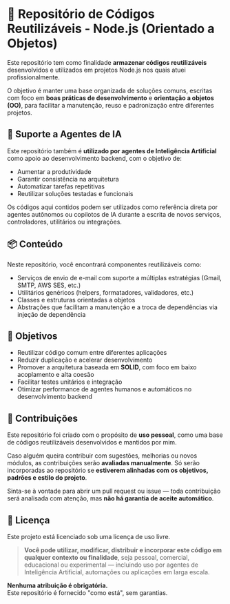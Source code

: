 # 🧰 Repositório de Códigos Reutilizáveis - Node.js (Orientado a Objetos)

Este repositório tem como finalidade **armazenar códigos reutilizáveis** desenvolvidos e utilizados em projetos Node.js nos quais atuei profissionalmente.

O objetivo é manter uma base organizada de soluções comuns, escritas com foco em **boas práticas de desenvolvimento** e **orientação a objetos (OO)**, para facilitar a manutenção, reuso e padronização entre diferentes projetos.

## 🤖 Suporte a Agentes de IA

Este repositório também é **utilizado por agentes de Inteligência Artificial** como apoio ao desenvolvimento backend, com o objetivo de:

- Aumentar a produtividade
- Garantir consistência na arquitetura
- Automatizar tarefas repetitivas
- Reutilizar soluções testadas e funcionais

Os códigos aqui contidos podem ser utilizados como referência direta por agentes autônomos ou copilotos de IA durante a escrita de novos serviços, controladores, utilitários ou integrações.

## 📦 Conteúdo

Neste repositório, você encontrará componentes reutilizáveis como:

- Serviços de envio de e-mail com suporte a múltiplas estratégias (Gmail, SMTP, AWS SES, etc.)
- Utilitários genéricos (helpers, formatadores, validadores, etc.)
- Classes e estruturas orientadas a objetos
- Abstrações que facilitam a manutenção e a troca de dependências via injeção de dependência

## 🚀 Objetivos

- Reutilizar código comum entre diferentes aplicações
- Reduzir duplicação e acelerar desenvolvimento
- Promover a arquitetura baseada em **SOLID**, com foco em baixo acoplamento e alta coesão
- Facilitar testes unitários e integração
- Otimizar performance de agentes humanos e automáticos no desenvolvimento backend

## 🤝 Contribuições

Este repositório foi criado com o propósito de **uso pessoal**, como uma base de códigos reutilizáveis desenvolvidos e mantidos por mim.

Caso alguém queira contribuir com sugestões, melhorias ou novos módulos, as contribuições serão **avaliadas manualmente**. Só serão incorporadas ao repositório se **estiverem alinhadas com os objetivos, padrões e estilo do projeto**.

Sinta-se à vontade para abrir um pull request ou issue — toda contribuição será analisada com atenção, mas **não há garantia de aceite automático**.

## 📄 Licença

Este projeto está licenciado sob uma licença de uso livre.

> **Você pode utilizar, modificar, distribuir e incorporar este código em qualquer contexto ou finalidade**, seja pessoal, comercial, educacional ou experimental — incluindo uso por agentes de Inteligência Artificial, automações ou aplicações em larga escala.

**Nenhuma atribuição é obrigatória.**  
Este repositório é fornecido "como está", sem garantias.
